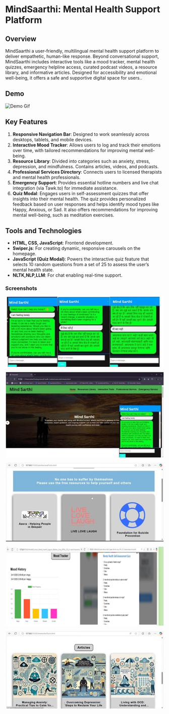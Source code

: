 # MindSaarthi: Mental Health Support  Platform

## Overview
MindSaarthi a user-friendly, multilingual mental health support platform to deliver empathetic, human-like response. Beyond conversational support, MindSaarthi includes interactive tools like a mood tracker, mental health quizzes, emergency helpline access, curated podcast videos, a resource library, and informative articles. Designed for accessibility and emotional well-being, it offers a safe and supportive digital space for users..

## Demo

![Demo Gif](_Captures/giff.gif)


## Key Features
1. **Responsive Navigation Bar**: Designed to work seamlessly across desktops, tablets, and mobile devices.
2. **Interactive Mood Tracker**: Allows users to log and track their emotions over time, with tailored recommendations for improving mental well-being.
3. **Resource Library**: Divided into categories such as anxiety, stress, depression, and mindfulness. Contains articles, videos, and podcasts.
4. **Professional Services Directory**: Connects users to licensed therapists and mental health professionals.
5. **Emergency Support**: Provides essential hotline numbers and live chat integration (via Tawk.to) for immediate assistance.
6. **Quiz Modal**: Engages users in self-assessment quizzes that offer insights into their mental health. The quiz provides personalized feedback based on user responses and helps identify mood types like Happy, Anxious, or Sad. It also offers recommendations for improving mental well-being, such as meditation exercises.

## Tools and Technologies
- **HTML, CSS, JavaScript**: Frontend development.
- **Swiper.js**: For creating dynamic, responsive carousels on the homepage.
- **JavaScript (Quiz Modal)**: Powers the interactive quiz feature that selects 10 random questions from a set of 25 to assess the user’s mental health state.
- **NLTK,NLP,LLM**: For  chat enabling real-time support.


<h3>Screenshots</h3>

<p align="center">
  <img src="_Captures/scr.jpeg" width="500"/>
</p>
<p align="center">
  <img src="_Captures/scr4.jpeg" width="500"/>
</p>
<p align="center">
  <img src="_Captures/scr1.jpeg" width="500"/>
</p>
<p align="center">
  <img src="_Captures/scr3.jpeg" width="500"/>
</p>
<p align="center">
  <img src="_Captures/scr2.jpeg" width="500"/>
</p>













